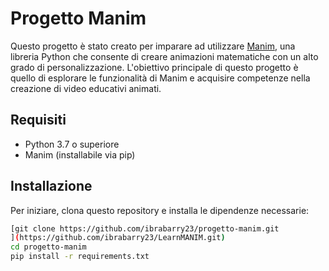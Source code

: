 # Progetto Manim

Questo progetto è stato creato per imparare ad utilizzare [Manim](https://www.manim.community/), una libreria Python che consente di creare animazioni matematiche con un alto grado di personalizzazione. L'obiettivo principale di questo progetto è quello di esplorare le funzionalità di Manim e acquisire competenze nella creazione di video educativi animati.

## Requisiti

- Python 3.7 o superiore
- Manim (installabile via pip)

## Installazione

Per iniziare, clona questo repository e installa le dipendenze necessarie:

```bash
[git clone https://github.com/ibrabarry23/progetto-manim.git
](https://github.com/ibrabarry23/LearnMANIM.git)
cd progetto-manim
pip install -r requirements.txt
